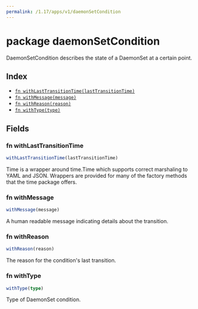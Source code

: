 ```yaml
---
permalink: /1.17/apps/v1/daemonSetCondition
---
```


# package daemonSetCondition

DaemonSetCondition describes the state of a DaemonSet at a certain point.

## Index

* [`fn withLastTransitionTime(lastTransitionTime)`](#fn-withlasttransitiontime)
* [`fn withMessage(message)`](#fn-withmessage)
* [`fn withReason(reason)`](#fn-withreason)
* [`fn withType(type)`](#fn-withtype)

## Fields

### fn withLastTransitionTime

```ts
withLastTransitionTime(lastTransitionTime)
```

Time is a wrapper around time.Time which supports correct marshaling to YAML and JSON.  Wrappers are provided for many of the factory methods that the time package offers.

### fn withMessage

```ts
withMessage(message)
```

A human readable message indicating details about the transition.

### fn withReason

```ts
withReason(reason)
```

The reason for the condition's last transition.

### fn withType

```ts
withType(type)
```

Type of DaemonSet condition.
